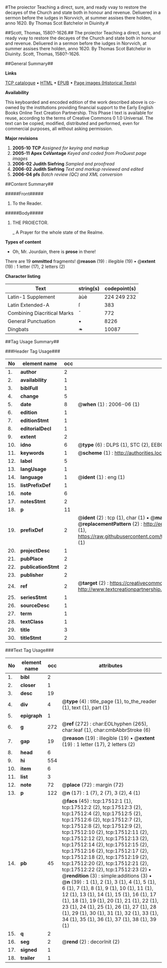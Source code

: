 #The proiector Teaching a direct, sure, and ready vvay to restore the decayes of the Church and state both in honour and revenue. Deliuered in a sermon before the iudges in Norvvich, at summer assises there holden, anno 1620. By Thomas Scot Batchelor in Diuinity.#

##Scott, Thomas, 1580?-1626.##
The proiector Teaching a direct, sure, and ready vvay to restore the decayes of the Church and state both in honour and revenue. Deliuered in a sermon before the iudges in Norvvich, at summer assises there holden, anno 1620. By Thomas Scot Batchelor in Diuinity.
Scott, Thomas, 1580?-1626.

##General Summary##

**Links**

[TCP catalogue](http://www.ota.ox.ac.uk/tcp/)  • 
[HTML](http://tei.it.ox.ac.uk/tcp/Texts-HTML/free/A11/A11792.html)  • 
[EPUB](http://tei.it.ox.ac.uk/tcp/Texts-EPUB/free/A11/A11792.epub) • 
[Page images (Historical Texts)](https://data.historicaltexts.jisc.ac.uk/view?pubId=eebo-99852202e&pageId=eebo-99852202e-17512-1)

**Availability**

This keyboarded and encoded edition of the
	       work described above is co-owned by the institutions
	       providing financial support to the Early English Books
	       Online Text Creation Partnership. This Phase I text is
	       available for reuse, according to the terms of Creative
	       Commons 0 1.0 Universal. The text can be copied,
	       modified, distributed and performed, even for
	       commercial purposes, all without asking permission.

**Major revisions**

1. __2005-10__ __TCP__ *Assigned for keying and markup*
1. __2005-11__ __Apex CoVantage__ *Keyed and coded from ProQuest page images*
1. __2006-02__ __Judith Siefring__ *Sampled and proofread*
1. __2006-02__ __Judith Siefring__ *Text and markup reviewed and edited*
1. __2006-04__ __pfs__ *Batch review (QC) and XML conversion*

##Content Summary##

#####Front#####

1. To the Reader.

#####Body#####

1. THE PROIECTOR.

    _ A Prayer for the whole state of the Realme.

**Types of content**

  * Oh, Mr. Jourdain, there is **prose** in there!

There are 19 **ommitted** fragments! 
 @__reason__ (19) : illegible (19)  •  @__extent__ (19) : 1 letter (17), 2 letters (2)

**Character listing**


|Text|string(s)|codepoint(s)|
|---|---|---|
|Latin-1 Supplement|àùè|224 249 232|
|Latin Extended-A|ſ|383|
|Combining             Diacritical Marks|̄|772|
|General Punctuation|•|8226|
|Dingbats|❧|10087|

##Tag Usage Summary##

###Header Tag Usage###

|No|element name|occ|attributes|
|---|---|---|---|
|1.|__author__|2||
|2.|__availability__|1||
|3.|__biblFull__|1||
|4.|__change__|5||
|5.|__date__|8| @__when__ (1) : 2006-06 (1)|
|6.|__edition__|1||
|7.|__editionStmt__|1||
|8.|__editorialDecl__|1||
|9.|__extent__|2||
|10.|__idno__|6| @__type__ (6) : DLPS (1), STC (2), EEBO-CITATION (1), PROQUEST (1), VID (1)|
|11.|__keywords__|1| @__scheme__ (1) : http://authorities.loc.gov/ (1)|
|12.|__label__|5||
|13.|__langUsage__|1||
|14.|__language__|1| @__ident__ (1) : eng (1)|
|15.|__listPrefixDef__|1||
|16.|__note__|6||
|17.|__notesStmt__|2||
|18.|__p__|11||
|19.|__prefixDef__|2| @__ident__ (2) : tcp (1), char (1)  •  @__matchPattern__ (2) : ([0-9\-]+):([0-9IVX]+) (1), (.+) (1)  •  @__replacementPattern__ (2) : http://eebo.chadwyck.com/downloadtiff?vid=$1&page=$2 (1), https://raw.githubusercontent.com/textcreationpartnership/Texts/master/tcpchars.xml#$1 (1)|
|20.|__projectDesc__|1||
|21.|__pubPlace__|2||
|22.|__publicationStmt__|2||
|23.|__publisher__|2||
|24.|__ref__|2| @__target__ (2) : https://creativecommons.org/publicdomain/zero/1.0/ (1), http://www.textcreationpartnership.org/docs/. (1)|
|25.|__seriesStmt__|1||
|26.|__sourceDesc__|1||
|27.|__term__|1||
|28.|__textClass__|1||
|29.|__title__|3||
|30.|__titleStmt__|2||


###Text Tag Usage###

|No|element name|occ|attributes|
|---|---|---|---|
|1.|__bibl__|2||
|2.|__closer__|1||
|3.|__desc__|19||
|4.|__div__|4| @__type__ (4) : title_page (1), to_the_reader (1), text (1), part (1)|
|5.|__epigraph__|1||
|6.|__g__|272| @__ref__ (272) : char:EOLhyphen (265), char:leaf (1), char:cmbAbbrStroke (6)|
|7.|__gap__|19| @__reason__ (19) : illegible (19)  •  @__extent__ (19) : 1 letter (17), 2 letters (2)|
|8.|__head__|6||
|9.|__hi__|554||
|10.|__item__|6||
|11.|__list__|3||
|12.|__note__|72| @__place__ (72) : margin (72)|
|13.|__p__|122| @__n__ (17) : 1 (7), 2 (7), 3 (2), 4 (1)|
|14.|__pb__|45| @__facs__ (45) : tcp:17512:1 (1), tcp:17512:2 (2), tcp:17512:3 (2), tcp:17512:4 (2), tcp:17512:5 (2), tcp:17512:6 (2), tcp:17512:7 (2), tcp:17512:8 (2), tcp:17512:9 (2), tcp:17512:10 (2), tcp:17512:11 (2), tcp:17512:12 (2), tcp:17512:13 (2), tcp:17512:14 (2), tcp:17512:15 (2), tcp:17512:16 (2), tcp:17512:17 (2), tcp:17512:18 (2), tcp:17512:19 (2), tcp:17512:20 (2), tcp:17512:21 (2), tcp:17512:22 (2), tcp:17512:23 (2)  •  @__rendition__ (3) : simple:additions (3)  •  @__n__ (39) : 1 (1), 2 (1), 3 (1), 4 (1), 5 (1), 6 (1), 7 (1), 8 (1), 9 (1), 10 (1), 11 (1), 12 (1), 13 (1), 14 (1), 15 (1), 16 (1), 17 (1), 18 (1), 19 (1), 20 (1), 21 (1), 22 (1), 23 (1), 24 (1), 25 (1), 26 (1), 27 (1), 28 (1), 29 (1), 30 (1), 31 (1), 32 (1), 33 (1), 34 (1), 35 (1), 36 (1), 37 (1), 38 (1), 39 (1)|
|15.|__q__|2||
|16.|__seg__|2| @__rend__ (2) : decorInit (2)|
|17.|__signed__|1||
|18.|__trailer__|1||
